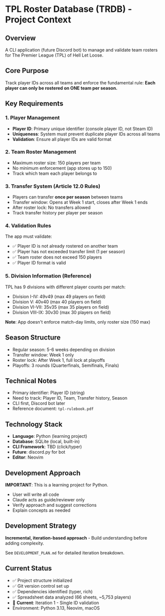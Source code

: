 # TPL Roster Database (TRDB) - Project Context

## Overview
A CLI application (future Discord bot) to manage and validate team rosters for The Premier League (TPL) of Hell Let Loose.

## Core Purpose
Track player IDs across all teams and enforce the fundamental rule: **Each player can only be rostered on ONE team per season.**

## Key Requirements

### 1. Player Management
- **Player ID**: Primary unique identifier (console player ID, not Steam ID)
- **Uniqueness**: System must prevent duplicate player IDs across all teams
- **Validation**: Ensure all player IDs are valid format

### 2. Team Roster Management
- Maximum roster size: 150 players per team
- No minimum enforcement (app stores up to 150)
- Track which team each player belongs to

### 3. Transfer System (Article 12.0 Rules)
- Players can transfer **once per season** between teams
- Transfer window: Opens at Week 1 start, closes after Week 1 ends
- After roster lock: No transfers allowed
- Track transfer history per player per season

### 4. Validation Rules
The app must validate:
- ✅ Player ID is not already rostered on another team
- ✅ Player has not exceeded transfer limit (1 per season)
- ✅ Team roster does not exceed 150 players
- ✅ Player ID format is valid

### 5. Division Information (Reference)
TPL has 9 divisions with different player counts per match:
- Division I-IV: 49v49 (max 49 players on field)
- Division V: 40v40 (max 40 players on field)
- Division VI-VII: 35v35 (max 35 players on field)
- Division VIII-IX: 30v30 (max 30 players on field)

**Note**: App doesn't enforce match-day limits, only roster size (150 max)

## Season Structure
- Regular season: 5-6 weeks depending on division
- Transfer window: Week 1 only
- Roster lock: After Week 1, full lock at playoffs
- Playoffs: 3 rounds (Quarterfinals, Semifinals, Finals)

## Technical Notes
- Primary identifier: Player ID (string)
- Need to track: Player ID, Team, Transfer history, Season
- CLI first, Discord bot later
- Reference document: `tpl-rulebook.pdf`

## Technology Stack
- **Language**: Python (learning project)
- **Database**: SQLite (local, built-in)
- **CLI Framework**: TBD (click/typer)
- **Future**: discord.py for bot
- **Editor**: Neovim

## Development Approach
**IMPORTANT**: This is a learning project for Python.
- User will write all code
- Claude acts as guide/reviewer only
- Verify approach and suggest corrections
- Explain concepts as needed

## Development Strategy
**Incremental, iteration-based approach** - Build understanding before adding complexity.

See `DEVELOPMENT_PLAN.md` for detailed iteration breakdown.

## Current Status
- ✅ Project structure initialized
- ✅ Git version control set up
- ✅ Dependencies identified (typer, rich)
- ✅ Spreadsheet data analyzed (66 sheets, ~5,753 players)
- 🔄 **Current**: Iteration 1 - Single ID validation
- Environment: Python 3.13, Neovim, macOS
